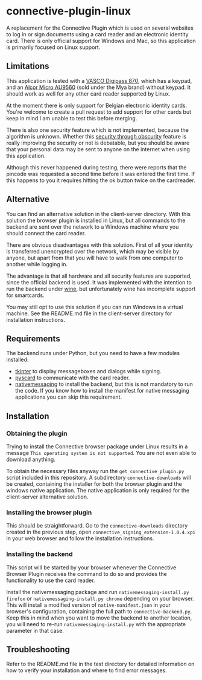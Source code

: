 # connective-plugin-linux

A replacement for the Connective Plugin which is used on several websites to log in or sign documents using a card reader and an electronic identity card. There is only official support for Windows and Mac, so this application is primarily focused on Linux support.

## Limitations

This application is tested with a [VASCO Digipass 870](https://www.onespan.com/products/card-readers/digipass-870), which has a keypad, and an [Alcor Micro AU9560](https://www.alcorlink.com/product-AU9560-USB.html) (sold under the Mya brand) without keypad. It should work as well for any other card reader supported by Linux.

At the moment there is only support for Belgian electronic identity cards. You're welcome to create a pull request to add support for other cards but keep in mind I am unable to test this before merging.

There is also one security feature which is not implemented, because the algorithm is unknown. Whether this [security through obscurity](https://en.wikipedia.org/wiki/Security_through_obscurity) feature is really improving the security or not is debatable, but you should be aware that your personal data may be sent to anyone on the internet when using this application.

Although this never happened during testing, there were reports that the pincode was requested a second time before it was entered the first time. If this happens to you it requires hitting the ok button twice on the cardreader.

## Alternative

You can find an alternative solution in the client-server directory. With this solution the browser plugin is installed in Linux, but all commands to the backend are sent over the network to a Windows machine where you should connect the card reader.

There are obvious disadvantages with this solution. First of all your identity is transferred unencrypted over the network, which may be visible by anyone, but apart from that you will have to walk from one computer to another while logging in.

The advantage is that all hardware and all security features are supported, since the official backend is used. It was implemented with the intention to run the backend under [wine](https://www.winehq.org/), but unfortunately wine has incomplete support for smartcards.

You may still opt to use this solution if you can run Windows in a virtual machine. See the README.md file in the client-server directory for installation instructions.

## Requirements

The backend runs under Python, but you need to have a few modules installed:
- [tkinter](https://docs.python.org/3/library/tkinter.html) to display messageboxes and dialogs while signing.
- [pyscard](https://github.com/LudovicRousseau/pyscard) to communicate with the card reader.
- [nativemessaging](https://github.com/Rayquaza01/nativemessaging) to install the backend, but this is not mandatory to run the code. If you know how to install the manifest for native messaging applications you can skip this requirement.

## Installation

### Obtaining the plugin

Trying to install the Connective browser package under Linux results in a message `This operating system is not supported`. You are not even able to download anything.

To obtain the necessary files anyway run the `get_connective_plugin.py` script included in this repository. A subdirectory `connective-downloads` will be created, containing the installer for both the browser plugin and the windows native application. The native application is only required for the client-server alternative solution.

### Installing the browser plugin

This should be straightforward. Go to the `connective-downloads` directory created in the previous step, open `connective_signing_extension-1.0.4.xpi` in your web browser and follow the installation instructions.

### Installing the backend

This script will be started by your browser whenever the Connective Browser Plugin receives the command to do so and provides the functionality to use the card reader.

Install the nativemessaging package and run `nativemessaging-install.py firefox` or `nativemessaging-install.py chrome` depending on your browser. This will install a modified version of `native-manifest.json` in your browser's configuration, containing the full path to `connective-backend.py`. Keep this in mind when you want to move the backend to another location, you will need to re-run `nativemessaging-install.py` with the appropriate parameter in that case.

## Troubleshooting

Refer to the README.md file in the test directory for detailed information on how to verify your installation and where to find error messages.
